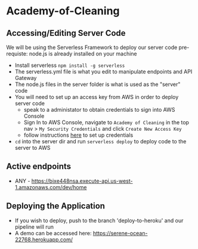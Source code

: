 # Academy-of-Cleaning

## Accessing/Editing Server Code
We will be using the Serverless Framework to deploy our server code
pre-requiste: node.js is already installed on your machine
* Install serverless `npm install -g serverless`
* The serverless.yml file is what you edit to manipulate endpoints and API Gateway
* The node.js files in the server folder is what is used as the "server" code
* You will need to set up an access key from AWS in order to deploy server code
    * speak to a administator to obtain credentials to sign into AWS Console
    * Sign In to AWS Console, navigate to `Academy of Cleaning` in the top nav > `My Security Credentials` and click `Create New Access Key`
    * follow instructions [here](https://www.serverless.com/framework/docs/providers/aws/guide/credentials#setup-with-serverless-config-credentials-command) to set up credentials
* `cd` into the server dir and run `serverless deploy` to deploy code to the server to AWS

## Active endpoints
* ANY - https://bixe448nsa.execute-api.us-west-1.amazonaws.com/dev/home 

## Deploying the Application
* If you wish to deploy, push to the branch 'deploy-to-heroku' and our pipeline will run
* A demo can be accessed here: https://serene-ocean-22768.herokuapp.com/

